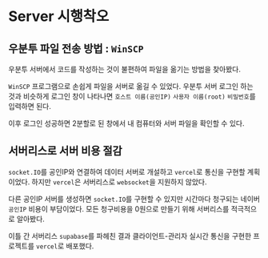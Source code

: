 # Server 시행착오

## 우분투 파일 전송 방법 : `WinSCP`
우분투 서버에서 코드를 작성하는 것이 불편하여 파일을 옮기는 방법을 찾아봤다.    

`WinSCP` 프로그램으로 손쉽게 파일을 서버로 옮길 수 있었다. 우분투 서버 로그인 하는 것과 비슷하게 로그인 창이 나타나면 `호스트 이름(공인IP)` `사용자 이름(root)` `비밀번호`를 입력하면 된다.   

이후 로그인 성공하면 2분할로 된 창에서 내 컴퓨터와 서버 파일을 확인할 수 있다. 

## 서버리스로 서버 비용 절감
`socket.IO`를 공인IP와 연결하여 데이터 서버로 개설하고 `vercel`로 통신을 구현할 계획이었다. 하지만 `vercel`은 서버리스로 `websocket`을 지원하지 않았다.   

다른 공인IP 서버를 생성하면 `socket.IO`를 구현할 수 있지만 시간마다 청구되는 네이버 `공인IP` 비용이 부담이었다. 모든 청구비용을 0원으로 만들기 위해 서버리스를 적극적으로 알아봤다.   

이틀 간 서버리스 `supabase`를 파헤친 결과 클라이언트-관리자 실시간 통신을 구현한 프로젝트를 `vercel`로 배포했다. 